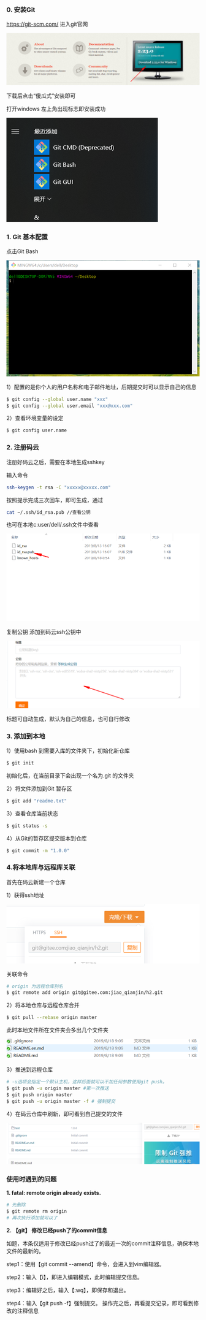 ### 0. 安装Git

https://git-scm.com/ 进入git官网

![img](images/clipboard.png)

下载后点击“傻瓜式”安装即可

打开windows 左上角出现标志即安装成功

![img](images/clipboard-1591086676844.png)

### 1. Git 基本配置

点击Git Bash

![img](images/clipboard-1591086680026.png)

1）配置的是你个人的用户名称和电子邮件地址，后期提交时可以显示自己的信息

```bash
$ git config --global user.name "xxx" 
$ git config --global user.email "xxx@xxx.com" 
```



2）查看环境变量的设定

```bash
$ git config user.name 
```



### 2. 注册码云

注册好码云之后，需要在本地生成sshkey

输入命令

```bash
ssh-keygen -t rsa -C "xxxxx@xxxxx.com"  
```

按照提示完成三次回车，即可生成，通过

```bash
cat ~/.ssh/id_rsa.pub //查看公钥 
```



也可在本地c:user/dell/.ssh文件中查看

![img](images/clipboard-1591086684098.png)

复制公钥 添加到码云ssh公钥中

![img](images/clipboard-1591086686683.png)

标题可自动生成，默认为自己的信息，也可自行修改

### 3. 添加到本地

1）使用bash 到需要入库的文件夹下，初始化新仓库

```bash
$ git init 
```



初始化后，在当前目录下会出现一个名为.git 的文件夹

2）将文件添加到Git 暂存区

```bash
$ git add "readme.txt"  
```



3）查看仓库当前状态

```bash
$ git status -s 
```



4）从Git的暂存区提交版本到仓库

```bash
$ git commit -m "1.0.0" 
```



### 4.将本地库与远程库关联

首先在码云新建一个仓库

1）获得ssh地址

![img](images/clipboard-1591086690690.png)

关联命令

```bash
# origin 为远程仓库别名  
$ git remote add origin git@gitee.com:jiao_qianjin/h2.git 
```



2）将本地仓库与远程仓库合并

```bash
$ git pull --rebase origin master 
```



此时本地文件所在文件夹会多出几个文件夹

![img](images/clipboard-1591086693892.png)

3）推送到远程仓库

```bash
# -u选项会指定一个默认主机，这样后面就可以不加任何参数使用git push。
$ git push -u origin master #第一次推送   
$ git push origin master 
$ git push -u origin master -f # 强制提交 
```



4）在码云仓库中刷新，即可看到自己提交的文件

![img](images/clipboard-1591086697371.png)



### 使用时遇到的问题



**1. fatal: remote origin already exists.** 

```bash
# 先删除 
$ git remote rm origin
# 再次执行添加就可以了　 
```

**2. 【git】 修改已经push了的commit信息**

如题，本条仅适用于修改已经push过了的最近一次的commit注释信息，确保本地文件的最新的。 

step1：使用【git commit --amend】命令，会进入到vim编辑器。 

step2：输入【i】，即进入编辑模式，此时编辑提交信息。 

step3：编辑好之后，输入【:wq】，即保存和退出。 

step4：输入【git push -f】强制提交。 操作完之后，再看提交记录，即可看到修改的注释信息 